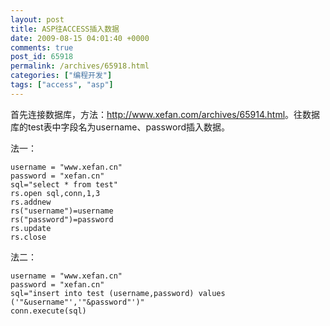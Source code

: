 ```yaml
---
layout: post
title: ASP往ACCESS插入数据
date: 2009-08-15 04:01:40 +0000
comments: true
post_id: 65918
permalink: /archives/65918.html
categories: ["编程开发"]
tags: ["access", "asp"]
---
```


首先连接数据库，方法：<a href="http://www.xefan.com/archives/65914.html" target="_blank">http://www.xefan.com/archives/65914.html</a>。往数据库的test表中字段名为username、password插入数据。

法一：

```
username = "www.xefan.cn"
password = "xefan.cn"
sql="select * from test" 
rs.open sql,conn,1,3
rs.addnew
rs("username")=username
rs("password")=password
rs.update
rs.close
```

法二：

```
username = "www.xefan.cn"
password = "xefan.cn"
sql="insert into test (username,password) values ('"&username"','"&password"')"
conn.execute(sql)
```
